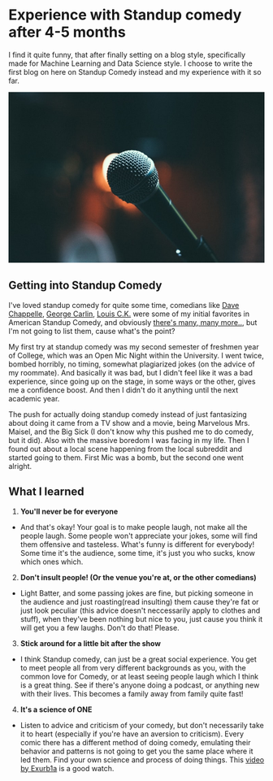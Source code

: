 # Experience with Standup comedy after 4-5 months
I find it quite funny, that after finally setting on a blog style, specifically made for Machine Learning and Data Science style. I choose to write the first blog on here on Standup Comedy instead and my experience with it so far.

![](/images/mic.jpeg "Standup Comedy Mic")

## Getting into Standup Comedy
I've loved standup comedy for quite some time, comedians like [Dave Chappelle](https://en.wikipedia.org/wiki/Dave_Chappelle), [George Carlin](https://en.wikipedia.org/wiki/George_Carlin), [Louis C.K.](https://en.wikipedia.org/wiki/Louis_C.K.) were some of my initial favorites in American Standup Comedy, and obviously [there's many, many more..](https://en.wikipedia.org/wiki/List_of_stand-up_comedians), but I'm not going to list them, cause what's the point?

My first try at standup comedy was my second semester of freshmen year of College, which was an Open Mic Night within the University. I went twice, bombed horribly, no timing, somewhat plagiarized jokes (on the advice of my roommate). And basically it was bad, but I didn't feel like it was a bad experience, since going up on the stage, in some ways or the other, gives me a confidence boost. And then I didn't do it anything until the next academic year.

The push for actually doing standup comedy instead of just fantasizing about doing it came from a TV show and a movie,  being Marvelous Mrs. Maisel, and the Big Sick (I don't know why this pushed me to do comedy, but it did). Also with the massive boredom I was facing in my life. Then I found out about a local scene happening from the local subreddit and started going to them. First Mic was a bomb, but the second one went alright.

## What I learned
1. **You'll never be for everyone**
  - And that's okay! Your goal is to make people laugh, not make all the people laugh. Some people won't appreciate your jokes, some will find them offensive and tasteless. What's funny is different for everybody! Some time it's the audience, some time, it's just you who sucks, know which ones which.

 2. **Don't insult people! (Or the venue you're at, or the other comedians)**
  - Light Batter, and some passing jokes are fine, but picking someone in the audience and just roasting(read insulting) them cause they're fat or just look peculiar (this advice doesn't neccessarily apply to clothes and stuff), when they've been nothing but nice to you, just cause you think it will get you a few laughs. Don't do that! Please.

3. **Stick around for a little bit after the show**
  - I think Standup comedy, can just be a great social experience. You get to meet people all from very different backgrounds as you, with the common love for Comedy, or at least seeing people laugh which I think is a great thing. See if there's anyone doing a podcast, or anything new with their lives. This becomes a family away from family quite fast!

4. **It's a science of ONE**
  - Listen to advice and criticism of your comedy, but don't necessarily take it to heart (especially if you're have an aversion to criticism). Every comic there has a different method of doing comedy, emulating their behavior and patterns is not going to get you the same place where it led them. Find your own science and process of doing things. This [video by Exurb1a](https://www.youtube.com/watch?v=MANyX7woDPA) is a good watch.
